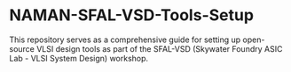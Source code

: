 # NAMAN-SFAL-VSD-Tools-Setup
This repository serves as a comprehensive guide for setting up open-source VLSI design tools as part of the SFAL-VSD (Skywater Foundry ASIC Lab - VLSI System Design) workshop.
